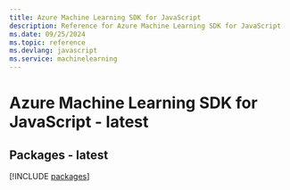 ```yaml
---
title: Azure Machine Learning SDK for JavaScript
description: Reference for Azure Machine Learning SDK for JavaScript
ms.date: 09/25/2024
ms.topic: reference
ms.devlang: javascript
ms.service: machinelearning
---
```

# Azure Machine Learning SDK for JavaScript - latest
## Packages - latest
[!INCLUDE [packages](machine-learning-index.md)]